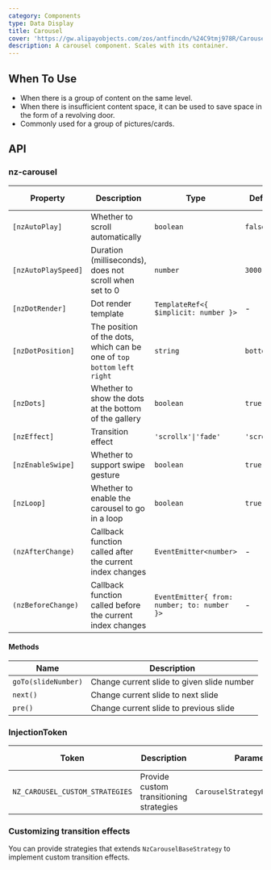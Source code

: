 ```yaml
---
category: Components
type: Data Display
title: Carousel
cover: 'https://gw.alipayobjects.com/zos/antfincdn/%24C9tmj978R/Carousel.svg'
description: A carousel component. Scales with its container.
---
```



## When To Use

- When there is a group of content on the same level.
- When there is insufficient content space, it can be used to save space in the form of a revolving door.
- Commonly used for a group of pictures/cards.


## API

### nz-carousel

| Property            | Description                                                                 | Type                                        | Default     | Global Config |
| ------------------- | --------------------------------------------------------------------------- | ------------------------------------------- | ----------- | ------------- |
| `[nzAutoPlay]`      | Whether to scroll automatically                                             | `boolean`                                   | `false`     | ✅             |
| `[nzAutoPlaySpeed]` | Duration (milliseconds), does not scroll when set to 0                      | `number`                                    | `3000`      | ✅             |
| `[nzDotRender]`     | Dot render template                                                         | `TemplateRef<{ $implicit: number }>`        | -           |
| `[nzDotPosition]`   | The position of the dots, which can be one of `top` `bottom` `left` `right` | `string`                                    | `bottom`    | ✅             |
| `[nzDots]`          | Whether to show the dots at the bottom of the gallery                       | `boolean`                                   | `true`      | ✅             |
| `[nzEffect]`        | Transition effect                                                           | `'scrollx'\|'fade'`                         | `'scrollx'` | ✅             |
| `[nzEnableSwipe]`   | Whether to support swipe gesture                                            | `boolean`                                   | `true`      | ✅             |
| `[nzLoop]`          | Whether to enable the carousel to go in a loop                              | `boolean`                                   | `true`      | ✅             |
| `(nzAfterChange)`   | Callback function called after the current index changes                    | `EventEmitter<number>`                      | -           |
| `(nzBeforeChange)`  | Callback function called before the current index changes                   | `EventEmitter{ from: number; to: number }>` | -           |

#### Methods

| Name                | Description                                |
| ------------------- | ------------------------------------------ |
| `goTo(slideNumber)` | Change current slide to given slide number |
| `next()`            | Change current slide to next slide         |
| `pre()`             | Change current slide to previous slide     |

### InjectionToken

| Token                           | Description                             | Parameters                       | Default Value |
| ------------------------------- | --------------------------------------- | -------------------------------- | ------------- |
| `NZ_CAROUSEL_CUSTOM_STRATEGIES` | Provide custom transitioning strategies | `CarouselStrategyRegistryItem[]` | -             |

### Customizing transition effects

You can provide strategies that extends `NzCarouselBaseStrategy` to implement custom transition effects.
